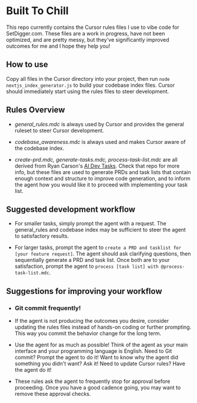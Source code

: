# Built To Chill

This repo currently contains the Cursor rules files I use to vibe code for SetDigger.com. These files are a work in progress, have not been optimized, and are pretty messy, but they've significantly improved outcomes for me and I hope they help you!

## How to use

Copy all files in the Cursor directory into your project, then run `node nextjs_index_generator.js` to build your codebase index files. Cursor should immediately start using the rules files to steer development.

## Rules Overview

- *general_rules.mdc* is always used by Cursor and provides the general ruleset to steer Cursor development.

- *codebase_awareness.mdc* is always used and makes Cursor aware of the codebase index.

- *create-prd.mdc, generate-tasks.mdc, process-task-list.mdc* are all derived from Ryan Carson's [AI Dev Tasks](https://github.com/snarktank/ai-dev-tasks). Check that repo for more info, but these files are used to generate PRDs and task lists that contain enough context and structure to improve code generation, and to inform the agent how you would like it to proceed with implementing your task list.

## Suggested development workflow

- For smaller tasks, simply prompt the agent with a request. The general_rules and codebase index may be sufficient to steer the agent to satisfactory results.

- For larger tasks, prompt the agent to `create a PRD and tasklist for [your feature request]`. The agent should ask clarifying questions, then sequentially generate a PRD and task list. Once both are to your satisfaction, prompt the agent to `process [task list] with @process-task-list.mdc`.

## Suggestions for improving your workflow

- ### Git commit frequently!

- If the agent is not producing the outcomes you desire, consider updating the rules files instead of hands-on coding or further prompting. This way you commit the behavior change for the long term.

- Use the agent for as much as possible! Think of the agent as your main interface and your programming language is English. Need to Git commit? Prompt the agent to do it! Want to know why the agent did something you didn't want? Ask it! Need to update Cursor rules? Have the agent do it!

- These rules ask the agent to frequently stop for approval before proceeding. Once you have a good cadence going, you may want to remove these approval checks.


